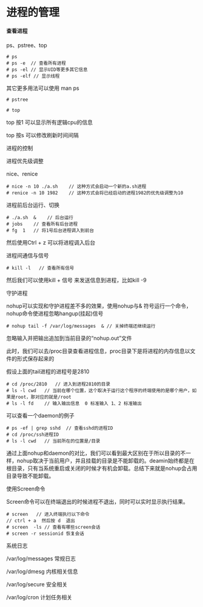 # 进程的管理

#### 查看进程

ps、pstree、top

```shell
# ps 
# ps -e  // 查看所有进程
# ps -el // 显示UID等更多其它信息
# ps -elf // 显示线程
```

其它更多用法可以使用 man  ps   

```shell
# pstree 
```



```shell
# top
```

top 按1  可以显示所有逻辑cpu的信息

top 按s  可以修改刷新时间间隔



进程的控制

进程优先级调整

nice、renice

```shell
# nice -n 10 ./a.sh    // 这种方式会启动一个新的a.sh进程
# renice -n 10 1982    // 这种方式会将已经启动的进程1982的优先级调整为10
```

进程前后台运行、切换

```shell
# ./a.sh  &    // 后台运行 
# jobs    // 查看所有后台进程
# fg  1   // 将1号后台进程调入到前台
```

然后使用Ctrl + z 可以将进程调入后台



进程间通信与信号

```shell
# kill -l   // 查看所有信号
```

然后我们可以使用kill  + 信号 来发送信息到进程，比如kill -9 



守护进程

nohup可以实现和守护进程差不多的效果，使用nohup与& 符号运行一个命令，nohup命令使进程忽略hangup(挂起)信号

```shell
# nohup tail -f /var/log/messages  & // 关掉终端还继续运行
```

忽略输入并把输出追加到当前目录的“nohup.out”文件

此时，我们可以去/proc目录查看进程信息，proc目录下是将进程的内存信息以文件的形式保存起来的

假设上面的tail进程的进程号是2810

```shell
# cd /proc/2810   // 进入到进程2810的目录
# ls -l cwd   // 当前在哪个位置，这个取决于运行这个程序的终端使用的是哪个用户，如果是root，那对应的就是/root
# ls -l fd    // 输入输出信息  0 标准输入 1、2 标准输出 
```

可以查看一个daemon的例子

```shell
# ps -ef | grep sshd  // 查看sshd的进程ID
# cd /proc/ssh进程ID
# ls -l cwd   // 当前所在的位置是/目录
```

通过上面nohup和daemon的对比，我们可以看到最大区别在于所以目录的不一样，nohup取决于当前用户，并且挂载的目录是不能卸载的。deamin始终都是在根目录，只有当系统重启或关闭的时候才有机会卸载。总结下来就是nohup会占用目录导致不能卸载。

使用Screen命令

Screen命令可以在终端退出的时候进程不退出，同时可以实时显示执行结果。

```shell
# screen   // 进入终端执行以下命令
// ctrl + a  然后按 d  退出 
# screen  -ls // 查看有哪些screen会话
# screen -r sessionid 恢复会话
```

系统日志

/var/log/messages     常规日志

/var/log/dmesg    内核相关信息

/var/log/secure    安全相关

/var/log/cron    计划任务相关

